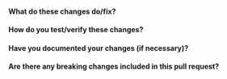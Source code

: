 #### What do these changes do/fix?

<!--
If there's a related issue, please add a link to the issue here.
-->

#### How do you test/verify these changes?

#### Have you documented your changes (if necessary)?

#### Are there any breaking changes included in this pull request?

<!-- If there are, please ensure that you have included 'BREAKING CHANGE:' at the beginning of the optional body or footer section of the commit that introduces the breaking change. -->
